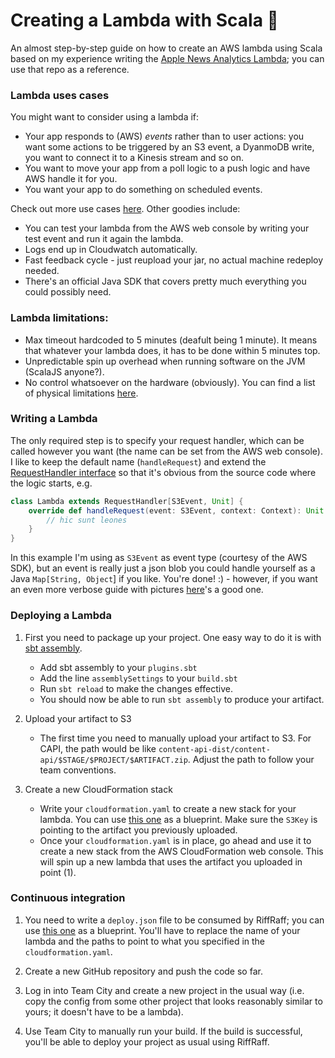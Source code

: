 # Creating a Lambda with Scala :see_no_evil:

An almost step-by-step guide on how to create an AWS lambda using Scala based on my experience
writing the [Apple News Analytics Lambda](https://github.com/guardian/apple-news-analytics-lambda); you can use
that repo as a reference.

### Lambda uses cases

You might want to consider using a lambda if:

- Your app responds to (AWS) _events_ rather than to user actions: you want some actions to be triggered by an S3 event, a DyanmoDB write, you want to connect it to a Kinesis stream and so on.
- You want to move your app from a poll logic to a push logic and have AWS handle it for you.
- You want your app to do something on scheduled events.

Check out more use cases [here](http://docs.aws.amazon.com/lambda/latest/dg/use-cases.html). Other goodies include:

- You can test your lambda from the AWS web console by writing your test event and run it again the lambda.
- Logs end up in Cloudwatch automatically.
- Fast feedback cycle - just reupload your jar, no actual machine redeploy needed.
- There's an official Java SDK that covers pretty much everything you could possibly need.

### Lambda limitations:

- Max timeout hardcoded to 5 minutes (deafult being 1 minute). It means that whatever your lambda does, it has to be done within 5 minutes top.
- Unpredictable spin up overhead when running software on the JVM (ScalaJS anyone?).
- No control whatsoever on the hardware (obviously). You can find a list of physical limitations [here](http://docs.aws.amazon.com/lambda/latest/dg/limits.html).

### Writing a Lambda

The only required step is to specify your request handler, which can be called however you want (the name can be set from the AWS web console). I like to keep the default name (`handleRequest`) and extend the [RequestHandler interface](https://github.com/aws/aws-lambda-java-libs/blob/master/aws-lambda-java-core/src/main/java/com/amazonaws/services/lambda/runtime/RequestHandler.java) so that it's obvious from the source code where the logic starts, e.g.

```scala
class Lambda extends RequestHandler[S3Event, Unit] {
    override def handleRequest(event: S3Event, context: Context): Unit = {
        // hic sunt leones 
    }
}
```

In this example I'm using as `S3Event` as event type (courtesy of the AWS SDK), but an event is really just a json blob you could handle yourself as a Java `Map[String, Object`] if you like. You're done! :) - however, if you want an even more verbose guide with pictures [here](https://aws.amazon.com/blogs/compute/writing-aws-lambda-functions-in-scala/)'s a good one.

### Deploying a Lambda

1. First you need to package up your project. One easy way to do it is with [sbt assembly](https://github.com/sbt/sbt-assembly).

    - Add sbt assembly to your `plugins.sbt`
    - Add the line `assemblySettings` to your `build.sbt`
    - Run `sbt reload` to make the changes effective.
    - You should now be able to run `sbt assembly` to produce your artifact.

2. Upload your artifact to S3

    - The first time you need to manually upload your artifact to S3. For CAPI, the path would be like
    `content-api-dist/content-api/$STAGE/$PROJECT/$ARTIFACT.zip`. Adjust the path
    to follow your team conventions.
    
3. Create a new CloudFormation stack

    - Write your `cloudformation.yaml` to create a new stack for your lambda. You can use
    [this one](https://github.com/guardian/apple-news-analytics-lambda/blob/master/send-events/cloudformation.yaml) as a blueprint.
    Make sure the `S3Key` is pointing to the artifact you previously uploaded.
    - Once your `cloudformation.yaml` is in place, go ahead and use it to create a new stack from the AWS CloudFormation
    web console. This will spin up a new lambda that uses the artifact you uploaded in point (1).
   
### Continuous integration

1. You need to write a `deploy.json` file to be consumed by RiffRaff; you can use
[this one](https://github.com/guardian/apple-news-analytics-lambda/blob/master/send-events/deploy.json) as a blueprint.
You'll have to replace the name of your lambda and the paths to point to what you specified in the `cloudformation.yaml`.

2. Create a new GitHub repository and push the code so far.

3. Log in into Team City and create a new project in the usual way (i.e. copy the config from some other project
that looks reasonably similar to yours; it doesn't have to be a lambda).

4. Use Team City to manually run your build. If the build is successful, you'll be able to deploy your project
as usual using RiffRaff.



